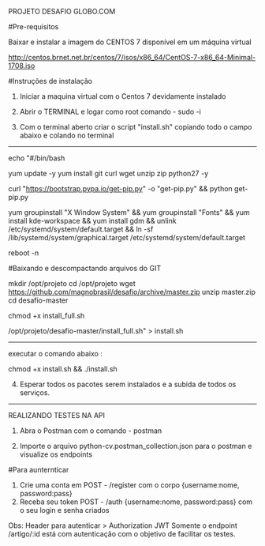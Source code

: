 

PROJETO DESAFIO GLOBO.COM

#Pre-requisitos

Baixar e instalar a imagem do CENTOS 7 disponível em um máquina virtual

http://centos.brnet.net.br/centos/7/isos/x86_64/CentOS-7-x86_64-Minimal-1708.iso


#Instruções de instalação
1) Iniciar a maquina virtual com o Centos 7 devidamente instalado

2) Abrir o TERMINAL e logar como root 
comando - sudo -i

3) Com o terminal aberto criar o script "install.sh" copiando todo o campo abaixo e colando no terminal

---------------------------------------------------------

echo "#/bin/bash

yum update -y
yum install  git curl wget unzip zip python27  -y

curl "https://bootstrap.pypa.io/get-pip.py" -o "get-pip.py" && python get-pip.py

yum groupinstall "X Window System" && yum groupinstall "Fonts" && yum install kde-workspace && yum install gdm && unlink /etc/systemd/system/default.target && ln -sf /lib/systemd/system/graphical.target /etc/systemd/system/default.target

reboot -n


#Baixando e descompactando arquivos do GIT

mkdir /opt/projeto
cd /opt/projeto
wget https://github.com/magnobrasil/desafio/archive/master.zip
unzip master.zip 
cd desafio-master

chmod +x install_full.sh

/opt/projeto/desafio-master/install_full.sh" > install.sh

----------------------------------------------------------
executar o comando abaixo :

chmod +x install.sh && ./install.sh

4) Esperar todos os pacotes serem instalados e a subida de todos os serviços.

-----------------------------------------------------------------------

REALIZANDO TESTES NA API

1) Abra o Postman com o comando - 
 postman

2) Importe o arquivo python-cv.postman_collection.json para o postman e visualize os endpoints

#Para aunternticar

1) Crie uma conta em POST - /register com o corpo {username:nome, password:pass}
2) Receba seu token POST - /auth {username:nome, password:pass} com o seu login e senha criados


Obs:
 Header para autenticar > Authorization JWT <token>
 Somente o endpoint /artigo/:id está com autenticação com o objetivo de facilitar os testes.
  

 


